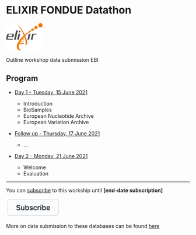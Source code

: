 # ELIXIR FONDUE Datathon 

<img src="images/logo_elixir.png" width="100"/>

Outline workshop data submission EBI

## Program
* [Day 1 - Tuesday, 15 June 2021](program/day1.md)

  * Introduction
  * BioSamples
  * European Nucleotide Archive
  * European Variation Archive

* [Follow up - Thursday, 17 June 2021](program/followup.md)
  
  * ...

* [Day 2 - Monday, 21 June 2021](program/day2.md)

  * Welcome
  * Evaluation

---

You can [subscribe](https://forms.gle/uSA4kMX5GnG4L9E46) to this workship until **\[end-date subscription\]**

<a href="https://forms.gle/uSA4kMX5GnG4L9E46" alt="subscribe" title="subscribe"><img src="images/subscribe.png" width="150"/></a>

More on data submission to these databases can be found [here](program/links.md)
